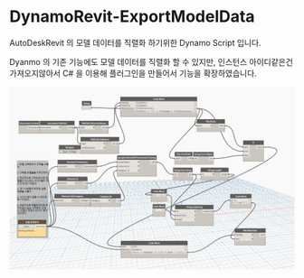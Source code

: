 # DynamoRevit-ExportModelData

AutoDeskRevit 의 모델 데이터를 직렬화 하기위한 Dynamo Script 입니다.

Dyanmo 의 기존 기능에도 모델 데이터를 직렬화 할 수 있지만, 인스턴스 아이디같은건 가져오지않아서 C# 을 이용해 플러그인을 만들어서 기능을 확장하였습니다. 

<img src="https://github.com/JeongYire/DynamoRevit-ExportModelData/blob/master/ScreenShot.png" />

